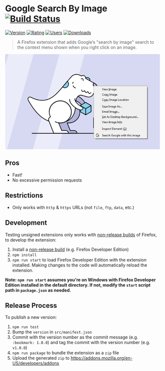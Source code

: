 # Google Search By Image [![Build Status](https://travis-ci.org/MethodGrab/firefox-google-search-by-image.svg?branch=master)](https://travis-ci.org/MethodGrab/firefox-google-search-by-image)

[![Version](https://img.shields.io/amo/v/google-search-by-image-new)][amo]
[![Rating](https://img.shields.io/amo/rating/google-search-by-image-new)][amo]
[![Users](https://img.shields.io/amo/users/google-search-by-image-new)][amo]
[![Downloads](https://img.shields.io/amo/dw/google-search-by-image-new)][amo]

> A Firefox extension that adds Google’s "search by image" search to the context menu shown when you right click on an image.

<p style="text-align: center">
	<img src="media/screenshot-1.png" alt="Extension screenshot">
</p>


## Pros
- Fast!
- No excessive permission requests


## Restrictions
- Only works with `http` & `https` URLs (not `file`, `ftp`, `data`, etc.)


## Development

Testing unsigned extensions only works with [non-release builds](https://developer.mozilla.org/en-US/Add-ons/WebExtensions/Getting_started_with_web-ext#Testing_unsigned_extensions) of Firefox, to develop the extension:
1. Install a [non-release build](https://developer.mozilla.org/en-US/Add-ons/WebExtensions/Getting_started_with_web-ext#Testing_unsigned_extensions) (e.g. Firefox Developer Edition)
1. `npm install`
1. `npm run start` to load Firefox Developer Edition with the extension installed. Making changes to the code will automatically reload the extension.

**Note: `npm run start` assumes you're on Windows with Firefox Developer Edition installed in the default directory. If not, modify the `start` script path in `package.json` as needed.**


## Release Process

To publish a new version:

1. `npm run test`
1. Bump the `version` in `src/manifest.json`
1. Commit with the version number as the commit message (e.g. `:bookmark: 1.0.0`) and tag the commit with the version number (e.g. `v1.0.0`)
1. `npm run package` to bundle the extension as a `zip` file
1. Upload the generated `zip` to https://addons.mozilla.org/en-US/developers/addons


[amo]: https://addons.mozilla.org/en-GB/firefox/addon/google-search-by-image-new
